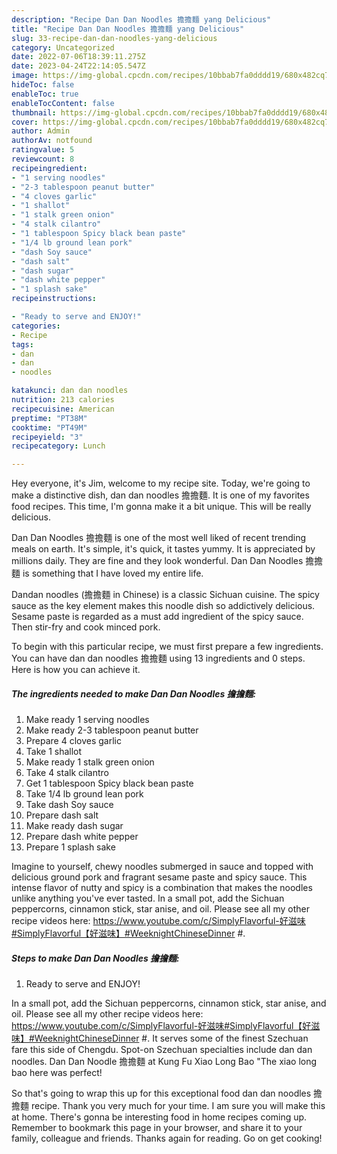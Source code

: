 ```yaml
---
description: "Recipe Dan Dan Noodles 擔擔麵 yang Delicious"
title: "Recipe Dan Dan Noodles 擔擔麵 yang Delicious"
slug: 33-recipe-dan-dan-noodles-yang-delicious
category: Uncategorized
date: 2022-07-06T18:39:11.275Z
date: 2023-04-24T22:14:05.547Z
image: https://img-global.cpcdn.com/recipes/10bbab7fa0dddd19/680x482cq70/dan-dan-noodles-擔擔麵-recipe-main-photo.jpg
hideToc: false
enableToc: true
enableTocContent: false
thumbnail: https://img-global.cpcdn.com/recipes/10bbab7fa0dddd19/680x482cq70/dan-dan-noodles-擔擔麵-recipe-main-photo.jpg
cover: https://img-global.cpcdn.com/recipes/10bbab7fa0dddd19/680x482cq70/dan-dan-noodles-擔擔麵-recipe-main-photo.jpg
author: Admin
authorAv: notfound
ratingvalue: 5
reviewcount: 8
recipeingredient:
- "1 serving noodles"
- "2-3 tablespoon peanut butter"
- "4 cloves garlic"
- "1 shallot"
- "1 stalk green onion"
- "4 stalk cilantro"
- "1 tablespoon Spicy black bean paste"
- "1/4 lb ground lean pork"
- "dash Soy sauce"
- "dash salt"
- "dash sugar"
- "dash white pepper"
- "1 splash sake"
recipeinstructions:

- "Ready to serve and ENJOY!"
categories:
- Recipe
tags:
- dan
- dan
- noodles

katakunci: dan dan noodles 
nutrition: 213 calories
recipecuisine: American
preptime: "PT38M"
cooktime: "PT49M"
recipeyield: "3"
recipecategory: Lunch

---
```



Hey everyone, it's Jim, welcome to my recipe site. Today, we're going to make a distinctive dish, dan dan noodles 擔擔麵. It is one of my favorites food recipes. This time, I'm gonna make it a bit unique. This will be really delicious.

Dan Dan Noodles 擔擔麵 is one of the most well liked of recent trending meals on earth. It's simple, it's quick, it tastes yummy. It is appreciated by millions daily. They are fine and they look wonderful. Dan Dan Noodles 擔擔麵 is something that I have loved my entire life.

Dandan noodles (擔擔麵 in Chinese) is a classic Sichuan cuisine. The spicy sauce as the key element makes this noodle dish so addictively delicious. Sesame paste is regarded as a must add ingredient of the spicy sauce. Then stir-fry and cook minced pork.


To begin with this particular recipe, we must first prepare a few ingredients. You can have dan dan noodles 擔擔麵 using 13 ingredients and 0 steps. Here is how you can achieve it.

<!--inarticleads1-->

##### The ingredients needed to make Dan Dan Noodles 擔擔麵:

1. Make ready 1 serving noodles
1. Make ready 2-3 tablespoon peanut butter
1. Prepare 4 cloves garlic
1. Take 1 shallot
1. Make ready 1 stalk green onion
1. Take 4 stalk cilantro
1. Get 1 tablespoon Spicy black bean paste
1. Take 1/4 lb ground lean pork
1. Take dash Soy sauce
1. Prepare dash salt
1. Make ready dash sugar
1. Prepare dash white pepper
1. Prepare 1 splash sake


Imagine to yourself, chewy noodles submerged in sauce and topped with delicious ground pork and fragrant sesame paste and spicy sauce. This intense flavor of nutty and spicy is a combination that makes the noodles unlike anything you&#39;ve ever tasted. In a small pot, add the Sichuan peppercorns, cinnamon stick, star anise, and oil. Please see all my other recipe videos here: https://www.youtube.com/c/SimplyFlavorful-好滋味#SimplyFlavorful【好滋味】#WeeknightChineseDinner #. 

<!--inarticleads2-->

##### Steps to make Dan Dan Noodles 擔擔麵:


1. Ready to serve and ENJOY!

In a small pot, add the Sichuan peppercorns, cinnamon stick, star anise, and oil. Please see all my other recipe videos here: https://www.youtube.com/c/SimplyFlavorful-好滋味#SimplyFlavorful【好滋味】#WeeknightChineseDinner #. It serves some of the finest Szechuan fare this side of Chengdu. Spot-on Szechuan specialties include dan dan noodles. Dan Dan Noodle 擔擔麵 at Kung Fu Xiao Long Bao &#34;The xiao long bao here was perfect! 

So that's going to wrap this up for this exceptional food dan dan noodles 擔擔麵 recipe. Thank you very much for your time. I am sure you will make this at home. There's gonna be interesting food in home recipes coming up. Remember to bookmark this page in your browser, and share it to your family, colleague and friends. Thanks again for reading. Go on get cooking!
